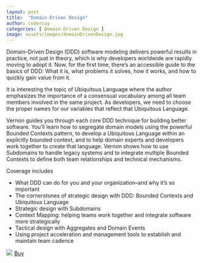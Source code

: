 ```yaml
---
layout: post
title:  "Domain-Driven Design"
author: codercuy
categories: [ Domain-Driven Design ]
image: assets/images/domainDrivenDesign.jpg
---
```


Domain-Driven Design (DDD) software modeling delivers powerful results in practice, not just in theory, which is why developers worldwide are rapidly moving to adopt it. Now, for the first time, there’s an accessible guide to the basics of DDD: What it is, what problems it solves, how it works, and how to quickly gain value from it.

It is interesting the topic of Ubiquitous Language where the author emphasizes the importance of a consensual vocabulary among all team members involved in the same project. As developers, we need to choose the proper names for our variables that reflect that  Ubiquitous Language.

Vernon guides you through each core DDD technique for building better software. You’ll learn how to segregate domain models using the powerful Bounded Contexts pattern, to develop a Ubiquitous Language within an explicitly bounded context, and to help domain experts and developers work together to create that language. Vernon shows how to use Subdomains to handle legacy systems and to integrate multiple Bounded Contexts to define both team relationships and technical mechanisms.

Coverage includes

- What DDD can do for you and your organization–and why it’s so important
- The cornerstones of strategic design with DDD: Bounded Contexts and Ubiquitous Language
- Strategic design with Subdomains
- Context Mapping: helping teams work together and integrate software more strategically
- Tactical design with Aggregates and Domain Events
- Using project acceleration and management tools to establish and maintain team cadence

<a href="https://www.amazon.de/-/en/Vaughn-Vernon/dp/0134434420?crid=S07AFEAC0VED&keywords=Dom%C3%A4nenangetriebenes+Design&qid=1659201626&sprefix=domain+driven+design%2Caps%2C256&sr=8-4&linkCode=li3&tag=mkgv89-21&linkId=2b280b174d4bea6336591427bffbc24a&language=en_GB&ref_=as_li_ss_il" target="_blank"><img border="0" src="//ws-eu.amazon-adsystem.com/widgets/q?_encoding=UTF8&ASIN=0134434420&Format=_SL250_&ID=AsinImage&MarketPlace=DE&ServiceVersion=20070822&WS=1&tag=mkgv89-21&language=en_GB" ></a><img src="https://ir-de.amazon-adsystem.com/e/ir?t=mkgv89-21&language=en_GB&l=li3&o=3&a=0134434420" width="1" height="1" border="0" alt="" style="border:none !important; margin:0px !important;" />
<a target="_blank" href="https://amzn.to/3vqmMXe" class="btn btn-danger">Buy</a>